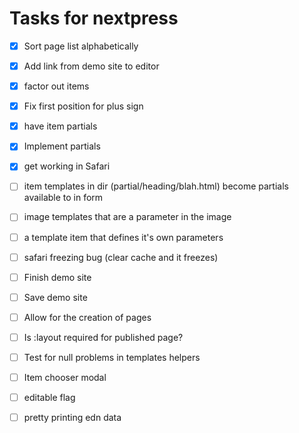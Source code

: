 # Tasks for nextpress
- [X] Sort page list alphabetically
- [X] Add link from demo site to editor
- [X] factor out items
- [X] Fix first position for plus sign
- [X] have item partials
- [X] Implement partials
- [X] get working in Safari
- [ ] item templates in dir (partial/heading/blah.html) 
      become partials available to in form
- [ ] image templates that are a parameter in the image
- [ ] a template item that defines it's own parameters

- [ ] safari freezing bug (clear cache and it freezes)
- [ ] Finish demo site
- [ ] Save demo site
- [ ] Allow for the creation of pages
- [ ] Is :layout required for published page?
- [ ] Test for null problems in templates helpers

- [ ] Item chooser modal


- [ ] editable flag
- [ ] pretty printing edn data
